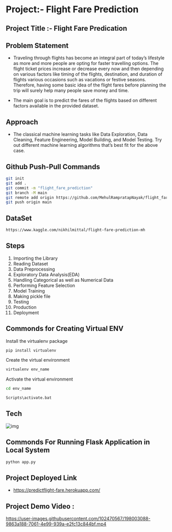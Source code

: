 # Project:- Flight Fare Prediction
## Project Title :- Flight Fare Predication

## Problem Statement

- Traveling through flights has become an integral part of today’s lifestyle as more and more people are opting for faster travelling options. The flight ticket prices increase or decrease every now and then depending on various factors like timing of the flights, destination, and duration of flights various occasions such as vacations or festive seasons. Therefore, having some basic idea of the flight fares before planning the trip will surely help many people save money and time.
 
- The main goal is to predict the fares of the flights based on different factors available in
the provided dataset.

## Approach

- The classical machine learning tasks like Data Exploration, Data Cleaning, Feature Engineering, Model Building, and Model Testing. Try out different machine learning algorithms that’s best fit for the above case.

## Github Push-Pull Commands

```bash
git init
git add .
git commit -m "flight_fare_prediction"
git branch -M main
git remote add origin https://github.com/MehulRampratapNayak/flight_fare_prediction.git
git push origin main
```

## DataSet 

```bash
https://www.kaggle.com/nikhilmittal/flight-fare-prediction-mh
```
## Steps

1.  Importing the Library
2.  Reading Dataset
3.  Data Preprocessing
4.  Exploratory Data Analysis(EDA)
5.  Handling Categorical as well as Numerical Data
7.  Performing Feature Selection
8.  Model Training 
9.  Making pickle file
10. Testing
11. Production
12. Deployment


## Commonds for Creating Virtual ENV

Install the virtualenv package

```bash
pip install virtualenv
```
Create the virtual environment

```bash
virtualenv env_name
```
Activate the virtual environment

```bash
cd env_name
```
```bash
Scripts\activate.bat
```

## Tech

![img](https://user-images.githubusercontent.com/102470567/194716449-101eb1e7-51e4-4c07-9999-fb0096d352b8.png)

## Commonds For Running Flask Application in Local System

```bash
python app.py
```

## Project Deployed Link 

- https://predictflight-fare.herokuapp.com/

## **Project Demo Video :**

https://user-images.githubusercontent.com/102470567/198003088-9863a188-7061-4e99-939a-e2fc13c844bf.mp4




